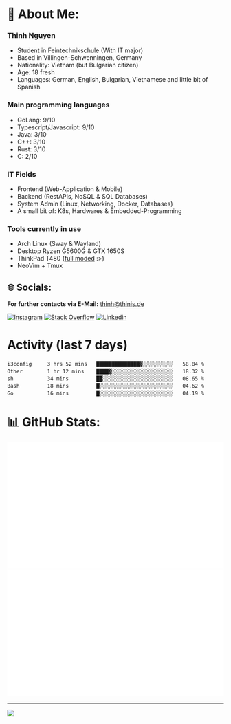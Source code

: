 # 💫 About Me:
### Thinh Nguyen
- Student in Feintechnikschule (With IT major)
- Based in Villingen-Schwenningen, Germany
- Nationality: Vietnam (but Bulgarian citizen)
- Age: 18 fresh
- Languages: German, English, Bulgarian, Vietnamese and little bit of Spanish

### Main programming languages
- GoLang: 9/10
- Typescript/Javascript: 9/10
- Java: 3/10
- C++: 3/10
- Rust: 3/10
- C: 2/10

### IT Fields
- Frontend (Web-Application & Mobile)
- Backend (RestAPIs, NoSQL & SQL Databases)
- System Admin (Linux, Networking, Docker, Databases)
- A small bit of: K8s, Hardwares & Embedded-Programming

### Tools currently in use
- Arch Linux (Sway & Wayland)
- Desktop Ryzen G5600G & GTX 1650S
- ThinkPad T480 ([full moded](https://www.reddit.com/r/thinkpad/comments/1cq3u2u/the_ultimate_thinkpad_t480_buying_guide/) :>)
- NeoVim + Tmux

## 🌐 Socials:
**For further contacts via E-Mail:** thinh@thinis.de

[![Instagram](https://img.shields.io/badge/Instagram-%23E4405F.svg?logo=Instagram&logoColor=white)](https://instagram.com/thinis.de) [![Stack Overflow](https://img.shields.io/badge/-Stackoverflow-FE7A16?logo=stack-overflow&logoColor=white)](https://stackoverflow.com/users/12344712) [![Linkedin](https://img.shields.io/badge/LinkedIn-0077B5?logo=linkedin&logoColor=white)](https://linkedin.com/in/thinisde) 

# Activity (last 7 days)
<!--START_SECTION:waka-->

```txt
i3config     3 hrs 52 mins   ██████████████▓░░░░░░░░░░   58.84 %
Other        1 hr 12 mins    ████▓░░░░░░░░░░░░░░░░░░░░   18.32 %
sh           34 mins         ██░░░░░░░░░░░░░░░░░░░░░░░   08.65 %
Bash         18 mins         █░░░░░░░░░░░░░░░░░░░░░░░░   04.62 %
Go           16 mins         █░░░░░░░░░░░░░░░░░░░░░░░░   04.19 %
```

<!--END_SECTION:waka-->

# 📊 GitHub Stats:
![](https://raw.githubusercontent.com/CutieCat6778/github-stats/master/generated/overview.svg#gh-dark-mode-only)![](https://raw.githubusercontent.com/CutieCat6778/github-stats/master/generated/languages.svg#gh-dark-mode-only)

---
[![](https://visitcount.itsvg.in/api?id=CutieCat6778&icon=0&color=0)](https://visitcount.itsvg.in)
